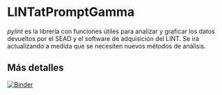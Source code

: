 # LINTatPromptGamma

_pylint_ es la librería con funciones útiles para analizar y graficar los datos devueltos por el SEAD y el software de adquisición del LINT. Se irá actualizando a medida que se necesiten nuevos métodos de análisis.

## Más detalles

[![Binder](https://mybinder.org/badge_logo.svg)](https://mybinder.org/v2/gl/tesislicfisica%2Flintatpromptgamma/main)
